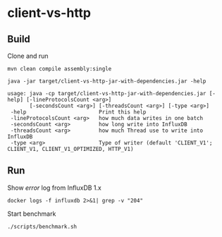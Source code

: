 # client-vs-http

## Build

Clone and run

```shell script
mvn clean compile assembly:single
```                                                            

```shell script
java -jar target/client-vs-http-jar-with-dependencies.jar -help    

usage: java -cp target/client-vs-http-jar-with-dependencies.jar [-help] [-lineProtocolsCount <arg>] 
       [-secondsCount <arg>] [-threadsCount <arg>] [-type <arg>]
 -help                       Print this help
 -lineProtocolsCount <arg>   how much data writes in one batch
 -secondsCount <arg>         how long write into InfluxDB
 -threadsCount <arg>         how much Thread use to write into InfluxDB
 -type <arg>                 Type of writer (default 'CLIENT_V1'; CLIENT_V1, CLIENT_V1_OPTIMIZED, HTTP_V1)
```          

## Run

Show _error_ log from InfluxDB 1.x

```shell script
docker logs -f influxdb 2>&1| grep -v "204"
```  

Start benchmark

```shell script
./scripts/benchmark.sh
```